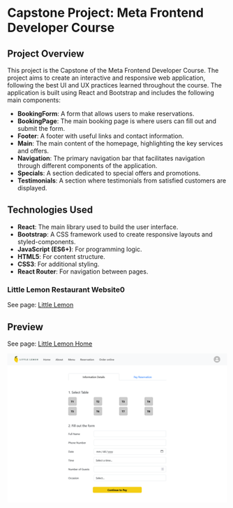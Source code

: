 # Capstone Project: Meta Frontend Developer Course 

## Project Overview

This project is the Capstone of the Meta Frontend Developer Course. The project aims to create an interactive and responsive web application, following the best UI and UX practices learned throughout the course. The application is built using React and Bootstrap and includes the following main components:

- **BookingForm**: A form that allows users to make reservations.
- **BookingPage**: The main booking page is where users can fill out and submit the form.
- **Footer**: A footer with useful links and contact information.
- **Main**: The main content of the homepage, highlighting the key services and offers.
- **Navigation**: The primary navigation bar that facilitates navigation through different components of the application.
- **Specials**: A section dedicated to special offers and promotions.
- **Testimonials**: A section where testimonials from satisfied customers are displayed.

## Technologies Used

- **React**: The main library used to build the user interface.
- **Bootstrap**: A CSS framework used to create responsive layouts and styled-components.
- **JavaScript (ES6+)**: For programming logic.
- **HTML5**: For content structure.
- **CSS3**: For additional styling.
- **React Router**: For navigation between pages.


### Little Lemon Restaurant Website0

See page: [Little Lemon]([https://tokyohmachine.github.io/my-app](https://tokyohmachine.github.io/my-app))

## Preview
See page: [Little Lemon Home]([https://tokyohmachine.github.io/my-app/](https://github.com/tokyohmachine/my-app/blob/master/public/images/Screenshot%20Little-lemon.png))


![Reserve table](https://github.com/tokyohmachine/my-app/blob/master/public/images/Screenshot%20Reserve-table.png)



